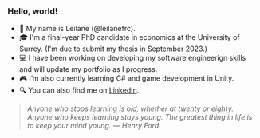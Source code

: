 ### Hello, world!

- 👋 My name is Leilane (@leilanefrc).
- 🎓 I'm a final-year PhD candidate in economics at the University of Surrey. (I'm due to submit my thesis in September 2023.)
- 💻 I have been working on developing my software engineerign skills and will update my portfolio as I progress.
- 🎮 I’m also currently learning C# and game development in Unity.
- 🔍 You can also find me on [LinkedIn](https://www.linkedin.com/in/leilanecambara/).

> *Anyone who stops learning is old, whether at twenty or eighty. Anyone who keeps learning stays young. The greatest thing in life is to keep your mind young. &mdash; Henry Ford*

<!---
leilanefrc/leilanefrc is a ✨ special ✨ repository because its `README.md` (this file) appears on your GitHub profile.
You can click the Preview link to take a look at your changes.
--->
